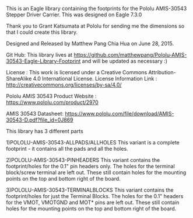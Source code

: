 This is an Eagle library containing the footprints for the Pololu AMIS-30543 Stepper Driver Carrier. 
This was designed on Eagle 7.3.0

Thank you to Grant Katsumata at Pololu for sending me the dimensions so that I could create this library.

Designed and Released by Matthew Pang Chia Hua on June 28, 2015.

Git Hub:
This library lives at https://github.com/matthewpang/Pololu-AMIS-30543-Eagle-Library-Footprint and will be updated as necessary :) 

License :
This work is licensed under a Creative Commons Attribution-ShareAlike 4.0 International License.
License Information Link : 
http://creativecommons.org/licenses/by-sa/4.0/

Pololu AMIS 30543 Product Website : 
https://www.pololu.com/product/2970

AMIS 30543 Datasheet:
https://www.pololu.com/file/download/AMIS-30543-D.pdf?file_id=0J869


This library has 3 different parts

1)POLOLU-AMIS-30543-ALLPADS/ALLHOLES
    This variant is a complete footprint - it contains all the pads and all the holes.
 
2)POLOLU-AMIS-30543-PINHEADERS
    This variant contains the footprint/holes for the 0.1" pin headers only. The holes for the terminal block/screw terminal are left out. These still contain holes for the mounting points on the top and bottom right of the board. 
    
3)POLOLU-AMIS-30543-TERMINALBLOCKS
    This variant contains the footprint/holes for just the Terminal Blocks. The holes for the 0.1" headers for the VMOT, VMOTGND and MOT* pins are left out. These still contain holes for the mounting points on the top and bottom right of the board. 

